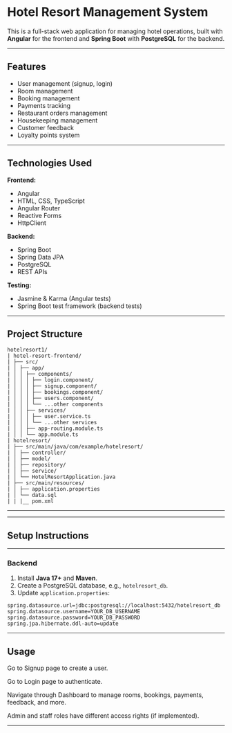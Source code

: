 # Hotel Resort Management System

This is a full-stack web application for managing hotel operations, built with **Angular** for the frontend and **Spring Boot** with **PostgreSQL** for the backend.

---

## Features

- User management (signup, login)
- Room management
- Booking management
- Payments tracking
- Restaurant orders management
- Housekeeping management
- Customer feedback
- Loyalty points system

---

## Technologies Used

**Frontend:**
- Angular
- HTML, CSS, TypeScript
- Angular Router
- Reactive Forms
- HttpClient

**Backend:**
- Spring Boot
- Spring Data JPA
- PostgreSQL
- REST APIs

**Testing:**
- Jasmine & Karma (Angular tests)
- Spring Boot test framework (backend tests)

---

## Project Structure
```
hotelresort1/
| hotel-resort-frontend/
| ├── src/
| │ ├── app/
| │ │ ├── components/
| │ │ │ ├── login.component/
| │ │ │ ├── signup.component/
| │ │ │ ├── bookings.component/
| │ │ │ ├── users.component/
| │ │ │ └── ...other components
| │ │ ├── services/
| │ │ │ ├── user.service.ts
| │ │ │ └── ...other services
| │ │ ├── app-routing.module.ts
| │ │ └── app.module.ts
| hotelresort/
| ├── src/main/java/com/example/hotelresort/
| │ ├── controller/
| │ ├── model/
| │ ├── repository/
| │ ├── service/
| │ └── HotelResortApplication.java
| ├── src/main/resources/
| │ ├── application.properties
| │ └── data.sql
| | |__ pom.xml

```

---

---

## Setup Instructions
---
### Backend

1. Install **Java 17+** and **Maven**.
2. Create a PostgreSQL database, e.g., `hotelresort_db`.
3. Update `application.properties`:

```properties
spring.datasource.url=jdbc:postgresql://localhost:5432/hotelresort_db
spring.datasource.username=YOUR_DB_USERNAME
spring.datasource.password=YOUR_DB_PASSWORD
spring.jpa.hibernate.ddl-auto=update
```
---
## Usage

Go to Signup page to create a user.

Go to Login page to authenticate.

Navigate through Dashboard to manage rooms, bookings, payments, feedback, and more.

Admin and staff roles have different access rights (if implemented).

---

